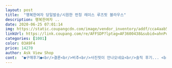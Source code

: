 ```yaml
---
layout: post 
title:  "행복한여자 당일발송/시원한 펀칭 레이스 루즈핏 블라우스" 
description: 행복한여자 ..
date: 2020-06-25 07:01:14 
img: https://static.coupangcdn.com/image/vendor_inventory/addf/cca4aab5a370c7d9556166c1eb9b4031fd2c801b71a3aabf386cf2587551.jpg 
linkUrl: https://link.coupang.com/re/AFFSDP?lptag=AF3600438&subid=ahnPublicAsk&pageKey=1509595645&itemId=2591325824&vendorItemId=70582597014&traceid=V0-113-d59f0856b7f3bb55 
categories: [1001] 
color: 03A9F4 
price: 14270 
author: Ask View Shop 
cont:  "●구매후기●<br/>결론<br/>비추<br/>사진핏이 안나오네요<br/>솔직 후기... <br/>.<br/><br/>옷 목 부분이 들뜨고<br/>이뻐요<br/>좀 벙벙하고 그저그래요<br/>" 
---
```

